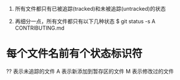 1. 所有文件都只有已被追踪(tracked)和未被追踪(untracked)的状态

2. 再细分一点，所有文件都只有以下几种状态
$ git status -s
A  CONTRIBUTING.md
# 每个文件名前有个状态标识符
?? 表示未追踪的文件
A  表示新添加到暂存区的文件
M  表示修改过的文件

